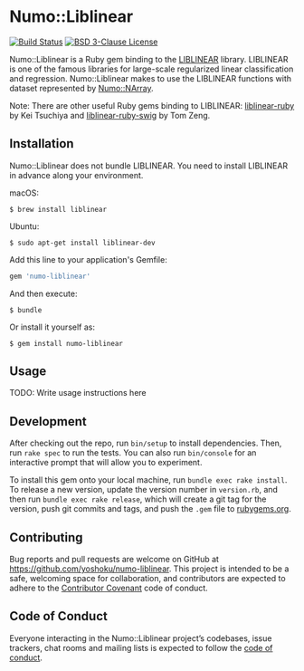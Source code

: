 # Numo::Liblinear

[![Build Status](https://travis-ci.org/yoshoku/numo-liblinear.svg?branch=master)](https://travis-ci.org/yoshoku/numo-liblinear)
[![BSD 3-Clause License](https://img.shields.io/badge/License-BSD%203--Clause-orange.svg)](https://github.com/yoshoku/numo-liblinear/blob/master/LICENSE.txt)

Numo::Liblinear is a Ruby gem binding to the [LIBLINEAR](https://www.csie.ntu.edu.tw/~cjlin/liblinear/) library.
LIBLINEAR is one of the famous libraries for large-scale regularized linear classification and regression.
Numo::Liblinear makes to use the LIBLINEAR functions with
dataset represented by [Numo::NArray](https://github.com/ruby-numo/numo-narray).

Note: There are other useful Ruby gems binding to LIBLINEAR:
[liblinear-ruby](https://github.com/kei500/liblinear-ruby) by Kei Tsuchiya and
[liblinear-ruby-swig](https://github.com/tomz/liblinear-ruby-swig) by Tom Zeng.

## Installation
Numo::Liblinear does not bundle LIBLINEAR. You need to install LIBLINEAR in advance along your environment.

macOS:

    $ brew install liblinear

Ubuntu:

    $ sudo apt-get install liblinear-dev

Add this line to your application's Gemfile:

```ruby
gem 'numo-liblinear'
```

And then execute:

    $ bundle

Or install it yourself as:

    $ gem install numo-liblinear

## Usage

TODO: Write usage instructions here

## Development

After checking out the repo, run `bin/setup` to install dependencies. Then, run `rake spec` to run the tests. You can also run `bin/console` for an interactive prompt that will allow you to experiment.

To install this gem onto your local machine, run `bundle exec rake install`. To release a new version, update the version number in `version.rb`, and then run `bundle exec rake release`, which will create a git tag for the version, push git commits and tags, and push the `.gem` file to [rubygems.org](https://rubygems.org).

## Contributing

Bug reports and pull requests are welcome on GitHub at https://github.com/yoshoku/numo-liblinear.
This project is intended to be a safe, welcoming space for collaboration, and contributors are expected to adhere to the [Contributor Covenant](http://contributor-covenant.org) code of conduct.

## Code of Conduct

Everyone interacting in the Numo::Liblinear project’s codebases, issue trackers, chat rooms and mailing lists is expected to follow
the [code of conduct](https://github.com/yoshoku/numo-liblinear/blob/master/CODE_OF_CONDUCT.md).
